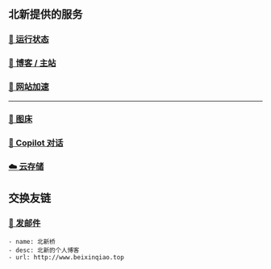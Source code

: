 ## 北新提供的服务

### [🚥 运行状态](https://status.beixinqiao.top/)
### [📗 博客 / 主站](https://beixinqiao.top/)
### [🚀 网站加速](https://booster.beixinqiao.top/)
---
### [📂 图床](https://image.beixinqiao.top/)
### [💬 Copilot 对话](https://chat.beixinqiao.top/)
### [☁️ 云存储](https://cloud.beixinqiao.top/)
## 交换友链

### [📧 发邮件](mailto:beixinti@foxmail.com)

```
- name: 北新桥
- desc: 北新的个人博客
- url: http://www.beixinqiao.top
```